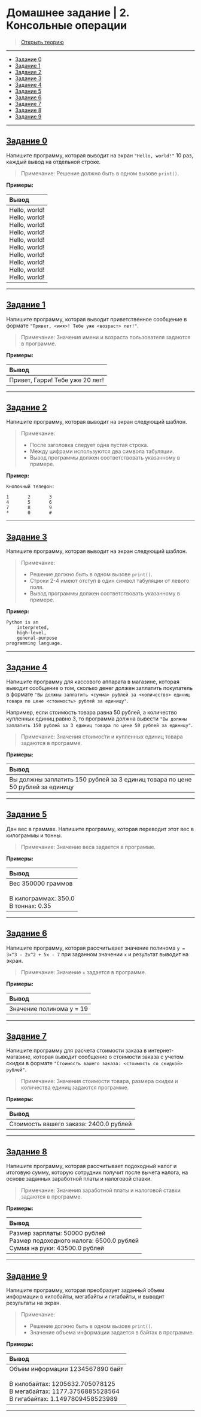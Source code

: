 # Домашнее задание | 2. Консольные операции

> [Открыть теорию](../README.md)

---

- [Задание 0](#задание-0)
- [Задание 1](#задание-1)
- [Задание 2](#задание-2)
- [Задание 3](#задание-3)
- [Задание 4](#задание-4)
- [Задание 5](#задание-5)
- [Задание 6](#задание-6)
- [Задание 7](#задание-7)
- [Задание 8](#задание-8)
- [Задание 9](#задание-9)

---

## [Задание 0](task_0.py)

Напишите программу, которая выводит на экран `"Hello, world!"` 10 раз, каждый вывод на отдельной строке.

> Примечание: Решение должно быть в одном вызове `print()`.

**Примеры:**

| Вывод                                                                                                                                                                           |
|:--------------------------------------------------------------------------------------------------------------------------------------------------------------------------------|
| Hello, world!</br>Hello, world!</br>Hello, world!</br>Hello, world!</br>Hello, world!</br>Hello, world!</br>Hello, world!</br>Hello, world!</br>Hello, world!</br>Hello, world! |

---

## [Задание 1](task_1.py)

Напишите программу, которая выводит приветственное сообщение в формате `"Привет, <имя>! Тебе уже <возраст> лет!"`.

> Примечание: Значения имени и возраста пользователя задаются в программе.

**Примеры:**

| Вывод                           |
|:--------------------------------|
| Привет, Гарри! Тебе уже 20 лет! |

---

## [Задание 2](task_2.py)

Напишите программу, которая выводит на экран следующий шаблон.

> Примечание:
> - После заголовка следует одна пустая строка.
> - Между цифрами используются два символа табуляции.
> - Вывод программы должен соответствовать указанному в примере.

**Пример:**

```
Кнопочный телефон:

1       2       3
4       5       6
7       8       9
*       0       #
```

---

## [Задание 3](task_3.py)

Напишите программу, которая выводит на экран следующий шаблон.

> Примечание:
> - Решение должно быть в одном вызове `print()`.
> - Строки 2-4 имеют отступ в один символ табуляции от левого поля.
> - Вывод программы должен соответствовать указанному в примере.

**Пример:**

```
Python is an
    interpreted,
    high-level,
    general-purpose
programming language.
```

---

## [Задание 4](task_4.py)

Напишите программу для кассового аппарата в магазине, которая выводит сообщение о том, сколько денег должен заплатить
покупатель в формате
`"Вы должны заплатить <сумма> рублей за <количество> единиц товара по цене <стоимость> рублей за единицу"`.

Например, если стоимость товара равна 50 рублей, а количество купленных единиц равно 3, то программа должна
вывести `"Вы должны заплатить 150 рублей за 3 единиц товара по цене 50 рублей за единицу"`.

> Примечание: Значения стоимости и купленных единиц товара задаются в программе.

**Примеры:**

| Вывод                                                                          |
|:-------------------------------------------------------------------------------|
| Вы должны заплатить 150 рублей за 3 единиц товара по цене 50 рублей за единицу |

---

## [Задание 5](task_5.py)

Дан вес в граммах. Напишите программу, которая переводит этот вес в килограммы и тонны.

> Примечание: Значение веса задается в программе.

**Примеры:**

| Вывод                                                               |
|:--------------------------------------------------------------------|
| Вес 350000 граммов</br></br>В килограммах: 350.0</br>В тоннах: 0.35 |

---

## [Задание 6](task_6.py)

Напишите программу, которая рассчитывает значение полинома `y = 3x^3 - 2x^2 + 5x - 7` при заданном значении `x`
и результат выводит на экран.

> Примечание: Значение `x` задается в программе.

**Примеры:**

| Вывод                    |
|:-------------------------|
| Значение полинома y = 19 |

---

## [Задание 7](task_7.py)

Напишите программу для расчета стоимости заказа в интернет-магазине, которая выводит сообщение о стоимости заказа с
учетом скидки в формате `"Стоимость вашего заказа: <стоимость со скидкой> рублей"`.

> Примечание: Значения стоимости товара, размера скидки и количества единиц задаются программе.

**Примеры:**

| Вывод                                  |
|:---------------------------------------|
| Стоимость вашего заказа: 2400.0 рублей |

---

## [Задание 8](task_8.py)

Напишите программу, которая рассчитывает подоходный налог и итоговую сумму, которую сотрудник получит
после вычета налога, на основе заданных заработной платы и налоговой ставки.

> Примечание: Значения заработной платы и налоговой ставки задаются в программе.

**Примеры:**

| Вывод                                                                                                        |
|:-------------------------------------------------------------------------------------------------------------|
| Размер зарплаты: 50000 рублей</br>Размер подоходного налога: 6500.0 рублей</br>Сумма на руки: 43500.0 рублей |

---

## [Задание 9](task_9.py)

Напишите программу, которая преобразует заданный объем информации в килобайты, мегабайты и гигабайты,
и выводит результаты на экран.

> Примечание:
> - Решение должно быть в одном вызове `print()`.
> - Значение объема информации задается в байтах в программе.

**Примеры:**

| Вывод                                                                                                                                                    |
|:---------------------------------------------------------------------------------------------------------------------------------------------------------|
| Объем информации 1234567890 байт</br></br>В килобайтах: 1205632.705078125</br>В мегабайтах: 1177.3756885528564</br>В гигабайтах: 1.1497809458523989</br> |

---
